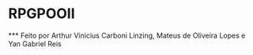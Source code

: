 # RPGPOOII
*** Feito por Arthur Vinicius Carboni Linzing, Mateus de Oliveira Lopes e Yan Gabriel Reis
